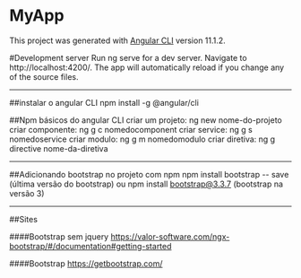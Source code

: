 # MyApp
This project was generated with [Angular CLI](https://github.com/angular/angular-cli) version 11.1.2.

#Development server
Run ng serve for a dev server. Navigate to http://localhost:4200/. The app will automatically reload if you change any of the source files.

------------------------------------------------------------

##instalar o angular CLI
npm install -g @angular/cli

##Npm básicos do angular CLI
criar um projeto: ng new nome-do-projeto
criar componente: ng g c nomedocomponent
criar service: ng g s nomedoservice
criar modulo: ng g m nomedomodulo
criar diretiva: ng g directive nome-da-diretiva
  
------------------------------------------------------------

##Adicionando bootstrap no projeto com npm
npm install bootstrap -- save (última versão do bootstrap)
 ou
npm install bootstrap@3.3.7 (bootstrap na versão 3)

------------------------------------------------------------

##Sites

####Bootstrap sem jquery
https://valor-software.com/ngx-bootstrap/#/documentation#getting-started  

####Bootstrap
https://getbootstrap.com/

